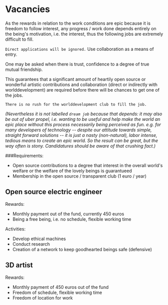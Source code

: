 Vacancies
===


As the rewards in relation to the work conditions are epic because it is freedom to follow interest, any progress / work done  depends entirely on the being's motivation, i.e. the interest, thus the following jobs are extremely difficult to fill.

`Direct applications will be ignored.` Use collaboration as a means of entry.

One may be asked when there is trust, confidence to a degree of true mutual friendship.

This guarantees that a significant amount of heartily open source or wonderful artistic contributions and collaboration (direct or indirectly with worlddevelopment) are required before there will be chances to get one of the jobs.


    There is no rush for the worlddevelopment club to fill the job.


*(Nevertheless it is not labelled `dream job` because that depends: it may also be out of uber propel, i.e. wanting to be useful and help make the world an epic place without this process necessarily being perceived as fun. e.g. for many developers of technology -- despite our attitude towards simple, straight forward solutions -- it is just a nasty (non-natural), labor intense, tedious means to create an epic world. So the result can be great, but the way often is stony. Candidatures should be aware of that crushing fact.)*


###Requirements:
* Open source contributions to a degree that interest in the overall world's welfare or the welfare of the lovely beings is guarantueed
* Membership in the open source / transparent club (1 euro / year)


Open source electric engineer
---

Rewards:
* Monthly payment out of the fund, currently 450 euros
* Being a free being, i.e. no schedule, flexible working time

Activities:
* Develop ethical machines
* Conduct research
* Creation of a network to keep goodhearted beings safe (defensive)


3D artist
---

Rewards:
* Monthly payment of 450 euros out of the fund
* Freedom of schedule, flexible working time
* Freedom of location for work




